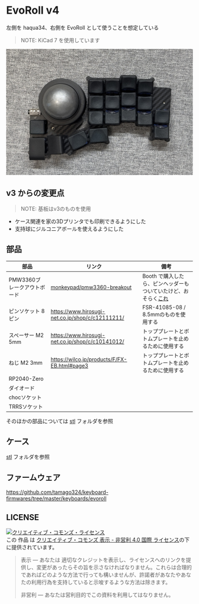 # EvoRoll v4

左側を haqua34、右側を EvoRoll として使うことを想定している

> NOTE: KiCad 7 を使用しています

![](../assets/evoroll_v4.JPEG)


## v3 からの変更点

> NOTE: 基板はv3のものを使用

* ケース関連を家の3Dプリンタでも印刷できるようにした
* 支持球にジルコニアボールを使えるようにした


## 部品

| 部品                        | リンク                                                                      | 備考                                                                                                               |
| --------------------------- | --------------------------------------------------------------------------- | ------------------------------------------------------------------------------------------------------------------ |
| PMW3360ブレークアウトボード | [monkeypad/pmw3360-breakout](https://github.com/monkeypad/pmw3360-breakout) | Booth で購入したら、ピンヘッダーもついていたけど、おそらく[これ](https://www.hirosugi-net.co.jp/shop/c/c12103211/) |
| ピンソケット 8ピン          | https://www.hirosugi-net.co.jp/shop/c/c12111211/                            | FSR-41085-08 / 8.5mmのものを使用する                                                                               |
| スペーサー M2 5mm           | https://www.hirosugi-net.co.jp/shop/c/c10141012/                            | トッププレートとボトムプレートを止めるために使用する                                                               |
| ねじ M2 3mm                 | https://wilco.jp/products/F/FX-EB.html#page3                                | トッププレートとボトムプレートを止めるために使用する                                                               |
| RP2040-Zero                 |                                                                             |                                                                                                                    |
| ダイオード                  |                                                                             |                                                                                                                    |
| chocソケット                |                                                                             |                                                                                                                    |
| TRRSソケット                |                                                                             |                                                                                                                    |

そのほかの部品については [stl](./stl/) フォルダを参照

## ケース

[stl](./stl/) フォルダを参照

## ファームウェア

https://github.com/tamago324/keyboard-firmwares/tree/master/keyboards/evoroll


## LICENSE

<a rel="license" href="http://creativecommons.org/licenses/by-nc/4.0/"><img alt="クリエイティブ・コモンズ・ライセンス" style="border-width:0" src="https://i.creativecommons.org/l/by-nc/4.0/88x31.png" /></a><br />この 作品 は <a rel="license" href="http://creativecommons.org/licenses/by-nc/4.0/">クリエイティブ・コモンズ 表示 - 非営利 4.0 国際 ライセンス</a>の下に提供されています。

> 表示 — あなたは 適切なクレジットを表示し、ライセンスへのリンクを提供し、変更があったらその旨を示さなければなりません。これらは合理的であればどのような方法で行っても構いませんが、許諾者があなたやあなたの利用行為を支持していると示唆するような方法は除きます。
>
> 非営利 — あなたは営利目的でこの資料を利用してはなりません。